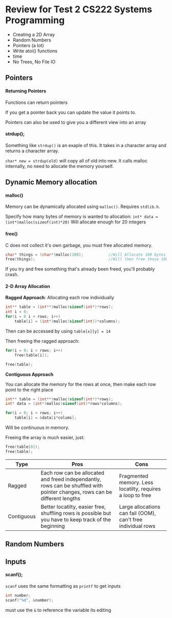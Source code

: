 # Review for Test 2 CS222 Systems Programming

* Creating a 2D Array
* Random Numbers
* Pointers (a lot)
* Write atoi() functions
* time
* No Trees, No File IO


## Pointers

#### Returning Pointers

Functions can return pointers

If you get a pointer back you can update the value it points to.

Pointers can also be used to give you a different view into an array

#### strdup();
Something like ``strdup()`` is an exaple of this. It takes in a character array and returns a character array.

``char* new = strdup(old)`` will copy all of old into new. It calls malloc internally, no need to allocate the memory yourself.

## Dynamic Memory allocation

#### malloc()
Memory can be dynamically allocated using ``malloc()``. Requires ``stdlib.h``.

Specify how many bytes of memory is wanted to allocation:
``int* data = (int*)malloc(sizeof(int)*20)`` Will allocate enough for 20 integers

#### free()
C does not collect it's own garbage, you must free allocated memory.

```c
char* things = (char*)malloc(100);           //Will Allocate 100 bytes of memory
free(things);                           	 //Will then free those 100 bytes.
```
If you try and free something that's already been freed, you'll probably crash.

#### 2-D Array Allocation
**Ragged Approach**: Allocating each row individually
```c
int** table = (int**)malloc(sizeof(int*)*rows);
int i = 0;
for(i = 0 i < rows; i++)
	table[i] = (int*)malloc(sizeof(int))*columns);
```

Then can be accessed by using ``table[x][y] = 14``

Then freeing the ragged approach:
```c
for(i = 0; i < rows; i++)
	free(table[i]);

free(table);
```

**Contiguous Approach**

You can allocate the memory for the rows at once, then make each row point to the right place
```c
int** table = (int**)malloc(sizeof(int*)*rows);
int* data = (int*)malloc(sizeof(int)*rows*columns);

for(i = 0; i < rows; i++)
	table[i] = &data[i*colums];
```
Will be continuous in memory.

Freeing the array is much easier, just:
```c
free(table[0]);
free(table);
```

|Type|Pros|Cons|
|----|----|----|
|Ragged|Each row can be allocated and freed independantly, rows can be shuffled with pointer changes, rows can be different lengths|Fragmented memory. Less locatilty, requires a loop to free|
|Contiguous|Better locatilty, easier free, shuffling rows is possible but you have to keep track of the beginning|Large allocations can fail (OOM), can't free individual rows|

## Random Numbers


## Inputs

#### scanf();
``scanf`` uses the same formatting as ``printf`` to get inputs

```c
int number;
scanf("%d", &number);
```
must use the ``&`` to reference the variable its editing

